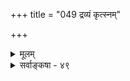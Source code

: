 +++
title = "049 द्रव्यं कृत्स्नम्"

+++
<details><summary>मूलम्</summary>

द्रव्यं कृत्स्नं स्वभावात् परिमितिरहितं व्यापकैकत्वयुक्तेरौपाधिक्यंशकॢप्तिर्घटगगननयात्स्यादवस्था ह्युपाधिः ।  
स्वाभावैर्वेष्टितत्वं घटत इह घटाद्याकृतौ द्रव्यधर्मे पार्श्वोक्तिस्तावता स्यादिति न सदवधेरन्यथाऽप्यत्र सिद्धेः ॥ ४९ ॥
</details>

<details><summary>सर्वाङ्कषा - ४९</summary>

। 

परिमाणमधिकं वास्तु, अनधिकं वास्तु । अतिरिक्तानतिरिक्तत्वविचारोऽन्यः । परिमाणं तु वर्तत एवेत्याक्षिप्य समाधत्ते - द्रव्यमिति । **व्यापकैकत्वयुक्तेः** = व्यापके प्रकृतितत्त्वे एकस्मिन् एकत्वं विभुत्वं च वर्तते । **इतरत्** = कृत्स्नं द्रव्यं **स्वभावात्** = स्वत एव **परिमितिरहितम्** = इतरा संख्या वा, परिमाणं वा वस्तुतो नास्त्येव । व्यवहारस्तर्हि कथम्? इत्यत्र – **अंशक्लृप्तिः** = अल्पपरिमाणकल्पना औपाधिकी । उपाधिः कः? इत्यत्र **घटगगननयात्** =घटाकाशमहाकाशन्यायात् अवस्था **हि** = प्रकृतेरवस्था हि उपाधिः स्यात् । आकाशस्य घटमठाद्युपाधिवशात् घटाकाशः अल्पः, मठाकाशस्तु महानितिवत् अल्पत्वमहत्त्वादिकमौपाधिकम्, स्वतः न किञ्चिदपि परिमाणं वर्तते । आकाशे अल्पत्वमहत्त्वव्यवहारयोः घटमठादिरूपोपाधिः कारणम् । घटे अल्पत्वम्, मठे महत्त्वं च कथमागतम् ? स्वतश्चेदात्माश्रयः । कथं तत्राल्पत्वमहत्त्वबुद्धिरित्यत्रस्वाभावैरित्यादि । इह **द्रव्यधर्मे** = प्रकृतेरेकस्यैव द्रव्यस्य धर्मः घटत्वाद्याकृतिः, तादृशे घटत्वाद्याकृतौ स्वाभावैर्वेष्टितत्वं **घटते** = घटस्य बहिः घटाभावो वर्तते । एवञ्च घटस्य षदिक्ष्वपि घटाभावो वर्तते तेन वेष्टितो घटः । एवं मठोऽपि तदभावैः **वेष्टितः** = आवृतः । एवञ्च घटाभावव्याप्त्यपेक्षया मठाभावव्याप्तिः न्यूना, घटबाह्यदेशापेक्षया मठबाह्यदेशस्य न्यूनत्वात् । घटाभावदेशस्याधिक्यात् घटः अल्पः दृश्यते । तथा, 

410. 

I 

737 

[ अणुपरिमाणपरीक्षा] 

अव्यक्ते स्यादणुत्वप्रभृतिपरिणतिः स्तम्भकुम्भादिनीत्या 

नाणुत्वं पूर्वसिद्धं; नरमृगरचनाद्यप्यवस्थाक्रमेण । 

इत्युक्तं सांख्यशैवप्रभृतिसमयिभिः; तत् तथैवास्तु, मा वा 

नित्याणी जीवतत्त्वे न कथमपि भवेत् अण्ववस्थाप्रसूतिः ॥50॥ 



मठाभावदेशस्य तदपेक्षया न्यूनत्वात् मठः महान् दृश्यते, तथा उच्यते च । एवं घटाभावस्य मठाभावस्य च घटपटादिभ्यो बहिर्व्याप्यवर्तमानत्वात् घटस्य पूर्वपार्श्वः, पश्चिमपार्श्वः इति, मठेऽपि तथैव पार्श्वोक्तिः । अतः **तावता** =घटाभावदृष्ट्या **पार्श्वोक्तिः** = घटस्य बहिः पार्श्वे घटाभावात् तथोक्तिः स्यात् । इदमेवाल्पत्वं महत्त्वं वा । एवञ्च प्रकृतेरेकस्या एव नानावस्थाप्राप्त्या, तादृशावस्थौपाधिकः अल्पत्वमहत्त्वव्यवहार इति सर्वमौपाधिकमेव । इति **यदि** =इति चेत्, न । कुतः ? **अन्यथापि** = प्रकारान्तरेणापि अत्र घटादौ **सदवधेः** = सद्रूपावधेः **सिद्धेः** = निश्चयात् । 'घटाद्बहिः' इति यदि वक्तव्यम्, तर्हि घटस्याकारदर्शनमावश्यकम् । तथा च प्रथमं घटाकारदर्शनम् । अनन्तरमेव तद्बहिः घटाभावदर्शनमिति घटदर्शनस्य प्रथमं सिद्धत्वात्, तत्र एकत्वसंख्याया, परिमाणस्य च दर्शनं सिद्धमेवेति सर्वमौपाधिकमिति न युक्तम्, तत्तत्कक्ष्यायां तत्तत् स्वाभाविकमेव ॥ ४९ ॥
</details>
